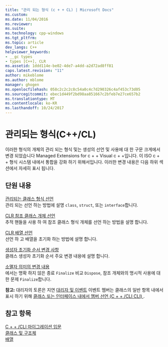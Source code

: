 ```yaml
---
title: "관리 되는 형식 (c + + CL) | Microsoft Docs"
ms.custom: 
ms.date: 11/04/2016
ms.reviewer: 
ms.suite: 
ms.technology: cpp-windows
ms.tgt_pltfrm: 
ms.topic: article
dev_langs: C++
helpviewer_keywords:
- __gc types
- types [C++], CLR
ms.assetid: 1ddd114e-be02-4de7-a4dd-a2d72ad8ff81
caps.latest.revision: "11"
author: mikeblome
ms.author: mblome
manager: ghogen
ms.openlocfilehash: 058c2c2c2c8c54a0c4c7d290326c4af453c73d05
ms.sourcegitcommit: ebec1d449f2bd98aa851667c2bfeb7e27ce657b2
ms.translationtype: MT
ms.contentlocale: ko-KR
ms.lasthandoff: 10/24/2017
---
```

# <a name="managed-types-ccl"></a>관리되는 형식(C++/CL)
이러한 형식의 개체의 관리 되는 형식 및는 생성의 선언 및 사용에 대 한 구문 크게에서 변경 되었습니다 Managed Extensions for c + + Visual c + +입니다. 이 ISO c + + 형식 시스템 내에서 통합을 강화 하기 위해서입니다. 이러한 변경 내용은 다음 하위 섹션에서 자세히 표시 됩니다.  
  
## <a name="in-this-section"></a>단원 내용  
 [관리되는 클래스 형식 선언](../dotnet/declaration-of-a-managed-class-type.md)  
 관리 되는 선언 하는 방법에 설명 `class`, `struct`, 또는 `interface`합니다.  
  
 [CLR 참조 클래스 개체 선언](../dotnet/declaration-of-a-clr-reference-class-object.md)  
 추적 핸들을 사용 하 여 참조 클래스 형식 개체를 선언 하는 방법을 설명 합니다.  
  
 [CLR 배열 선언](../dotnet/declaration-of-a-clr-array.md)  
 선언 하 고 배열을 초기화 하는 방법에 설명 합니다.  
  
 [생성자 초기화 순서 변경 사항](../dotnet/changes-in-constructor-initialization-order.md)  
 클래스 생성자 초기화 순서 주요 변경 내용에 설명 합니다.  
  
 [소멸자 의미의 변경 내용](../dotnet/changes-in-destructor-semantics.md)  
 에서는 명확 하지 않은 종료 `Finalize` 비교 `Dispose`, 참조 개체와의 명시적 사용에 대 한 문제 `Finalize`합니다.  
  
 **참고:** 대리자의 토론은 지연 [대리자 및 이벤트](../dotnet/delegates-and-events.md) 이벤트 멤버는 클래스의 일반 항목 내에서 표시 하기 위해 [클래스 또는 인터페이스 내에서 멤버 선언 (C + + /CLI CLI) ](../dotnet/member-declarations-within-a-class-or-interface-cpp-cli.md).  
  
## <a name="see-also"></a>참고 항목  
 [C + + /CLI 마이그레이션 입문](../dotnet/cpp-cli-migration-primer.md)   
 [클래스 및 구조체](../windows/classes-and-structs-cpp-component-extensions.md)   
 [배열](../windows/arrays-cpp-component-extensions.md)